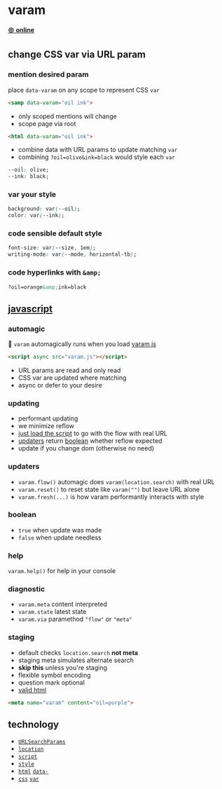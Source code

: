 # varam

[🟣 **online**](https://ryanve.dev/varam)

## change CSS var via URL param

### mention desired param

place `data-varam` on any scope to represent CSS `var`

```html
<samp data-varam="oil ink">
```

- only scoped mentions will change
- scope page via root


```html
<html data-varam="oil ink">
```

- combine data with URL params to update matching `var`
- combining `?oil=olive&ink=black` would style each `var`

```css
--oil: olive;
--ink: black;
```

### var your style

```css
background: var(--oil);
color: var(--ink);
```

### code sensible default style

```css
font-size: var(--size, 1em);
writing-mode: var(--mode, horizontal-tb);
```

### code hyperlinks with `&amp;`

```html
?oil=orange&amp;ink=black
```

## [javascript](varam.js)

### automagic

🚥 `varam` automagically runs when you load [varam.js](varam.js)

```html
<script async src="varam.js"></script>
```

- URL params are read and only read
- CSS var are updated where matching
- async or defer to your desire

### updating

- performant updating
- we minimize reflow
- [just load the script](#automagic) to go with the flow with real URL
- [updaters](#updaters) return [boolean](#boolean) whether reflow expected
- update if you change dom (otherwise no need)

### updaters

- `varam.flow()` automagic does `varam(location.search)` with real URL
- `varam.reset()` to reset state like `varam("")`  but leave URL alone
- `varam.fresh(...)` is how varam performantly interacts with style

### boolean

- `true` when update was made
- `false` when update needless

### help

`varam.help()` for help in your console

### diagnostic

- `varam.meta` content interpreted
- `varam.state` latest state
- `varam.via` paramethod `"flow"` or `"meta"`

### staging

- default checks `location.search` **not meta**
- staging meta simulates alternate search
- **skip this** unless you're staging
- flexible symbol encoding
- question mark optional
- [valid html](https://html5.validator.nu)

```html
<meta name="varam" content="oil=purple">
```

## technology

- [`URLSearchParams`](https://mdn.io/URLSearchParams)
- [`location`](https://mdn.io/window-location)
- [`script`](https://mdn.io/the-script-element)
- [`style`](https://mdn.io/CSSStyleDeclaration)
- [`html`](index.html) [`data-`](https://mdn.io/data-attributes)
- [`css`](www.css) [`var`](https://mdn.io/css-var)
